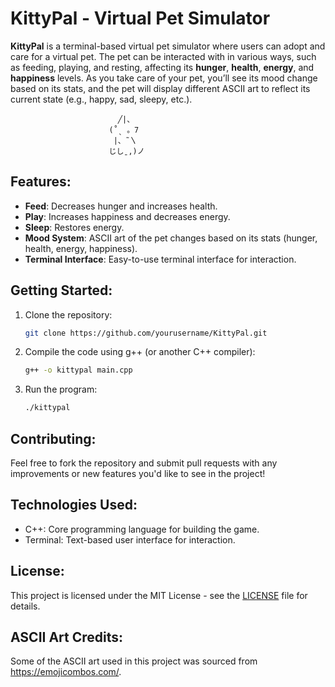 # KittyPal - Virtual Pet Simulator

**KittyPal** is a terminal-based virtual pet simulator where users can adopt and care for a virtual pet. The pet can be interacted with in various ways, such as feeding, playing, and resting, affecting its **hunger**, **health**, **energy**, and **happiness** levels. As you take care of your pet, you’ll see its mood change based on its stats, and the pet will display different ASCII art to reflect its current state (e.g., happy, sad, sleepy, etc.).

                            ╱|、
                          (˚ˎ 。7  
                           |、˜〵          
                          じしˍ,)ノ

## Features:
- **Feed**: Decreases hunger and increases health.
- **Play**: Increases happiness and decreases energy.
- **Sleep**: Restores energy.
- **Mood System**: ASCII art of the pet changes based on its stats (hunger, health, energy, happiness).
- **Terminal Interface**: Easy-to-use terminal interface for interaction.

## Getting Started:
1. Clone the repository:
   ```bash
   git clone https://github.com/yourusername/KittyPal.git

2. Compile the code using g++ (or another C++ compiler):
   ```bash
   g++ -o kittypal main.cpp

2. Run the program:
   ```bash
   ./kittypal

## Contributing:
Feel free to fork the repository and submit pull requests with any improvements or new features you'd like to see in the project!

## Technologies Used:
- C++: Core programming language for building the game.
- Terminal: Text-based user interface for interaction.

## License:
This project is licensed under the MIT License - see the [LICENSE](LICENSE) file for details.

## ASCII Art Credits:
Some of the ASCII art used in this project was sourced from https://emojicombos.com/.
